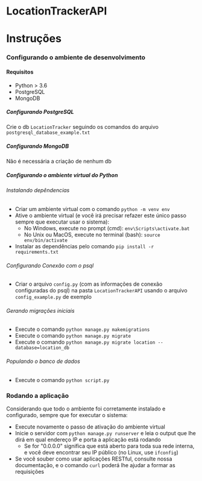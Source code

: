 # LocationTrackerAPI

# Instruções
### Configurando o ambiente de desenvolvimento
#### Requisitos
- Python > 3.6
- PostgreSQL 
- MongoDB

##### Configurando PostgreSQL
Crie o db `LocationTracker` seguindo os comandos do arquivo `postgresql_database_example.txt`

##### Configurando MongoDB
Não é necessária a criação de nenhum db

##### Configurando o ambiente virtual do Python
###### Instalando depêndencias
- Criar um ambiente virtual com o comando `python -m venv env`
- Ative o ambiente virtual (e você irá precisar refazer este único passo sempre que executar usar o sistema):
    - No Windows, execute no prompt (cmd): `env\Scripts\activate.bat`
    - No Unix ou MacOS, execute no terminal (bash): `source env/bin/activate`
- Instalar as dependências pelo comando `pip install -r requirements.txt`
###### Configurando Conexão com o psql
- Criar o arquivo `config.py` (com as informações de conexão configuradas do psql) na pasta `LocationTrackerAPI` usando o arquivo `config_example.py` de exemplo
###### Gerando migrações iniciais
- Execute o comando `python manage.py makemigrations`
- Execute o comando `python manage.py migrate`
- Execute o comando `python manage.py migrate location --database=location_db`
###### Populando o banco de dados
- Execute o comando `python script.py`

### Rodando a aplicação
Considerando que todo o ambiente foi corretamente instalado e configurado, sempre que for executar o sistema:
- Execute novamente o passo de ativação do ambiente virtual
- Inicie o servidor com `python manage.py runserver` e leia o output que lhe dirá em qual endereço IP e porta a aplicação está rodando
    - Se for "0.0.0.0" significa que está aberto para toda sua rede interna, e você deve encontrar seu IP público (no Linux, use ```ifconfig```)
- Se você souber como usar aplicações RESTful, consulte nossa documentação, e o comando ```curl``` poderá lhe ajudar a formar as requisições
